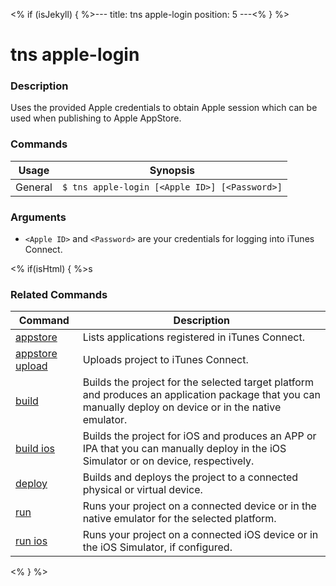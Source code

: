 <% if (isJekyll) { %>---
title: tns apple-login
position: 5
---<% } %>

# tns apple-login

### Description

Uses the provided Apple credentials to obtain Apple session which can be used when publishing to Apple AppStore.

### Commands

Usage | Synopsis
---|---
General | `$ tns apple-login [<Apple ID>] [<Password>]`

### Arguments

* `<Apple ID>` and `<Password>` are your credentials for logging into iTunes Connect.

<% if(isHtml) { %>s

### Related Commands

Command | Description
----------|----------
[appstore](appstore.html) | Lists applications registered in iTunes Connect.
[appstore upload](appstore-upload.html) | Uploads project to iTunes Connect.
[build](../project/testing/build.html) | Builds the project for the selected target platform and produces an application package that you can manually deploy on device or in the native emulator.
[build ios](../project/testing/build-ios.html) | Builds the project for iOS and produces an APP or IPA that you can manually deploy in the iOS Simulator or on device, respectively.
[deploy](../project/testing/deploy.html) | Builds and deploys the project to a connected physical or virtual device.
[run](../project/testing/run.html) | Runs your project on a connected device or in the native emulator for the selected platform.
[run ios](../project/testing/run-ios.html) | Runs your project on a connected iOS device or in the iOS Simulator, if configured.
<% } %>